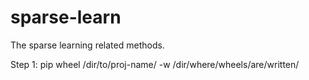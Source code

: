 # sparse-learn
The sparse learning related methods.

Step 1:
pip wheel /dir/to/proj-name/ -w /dir/where/wheels/are/written/

